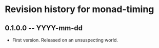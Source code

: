 # Revision history for monad-timing

## 0.1.0.0  -- YYYY-mm-dd

* First version. Released on an unsuspecting world.
